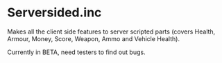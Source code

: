 # Serversided.inc
Makes all the client side features to server scripted parts (covers Health, Armour, Money, Score, Weapon, Ammo and Vehicle Health).

Currently in BETA, need testers to find out bugs.
